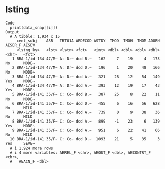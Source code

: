 # lsting

    Code
      print(data_snap[[i]])
    Output
      # A tibble: 1,934 x 15
         cent_subj    ASR   TRT01A AEDECOD ASTDY  TMOD  TMOH  TMOM ADURN AESER_F AESEV
         <lstng_ky>   <lst> <lstn> <fct>   <int> <dbl> <dbl> <dbl> <dbl> <chr>   <fct>
       1 BRA-1/id-134 47/M~ A: Dr~ dcd B.~   162     7    19     4   173 No      MODE~
       2 BRA-1/id-134 47/M~ A: Dr~ dcd D.~   196     1    20    48   166 No      MODE~
       3 BRA-1/id-134 47/M~ A: Dr~ dcd A.~   321    28    12    54   149 Yes     MODE~
       4 BRA-1/id-134 47/M~ A: Dr~ dcd A.~   393    12    19    17    43 Yes     MODE~
       5 BRA-1/id-141 35/F~ C: Co~ dcd B.~   387    25     8    22    11 No      MODE~
       6 BRA-1/id-141 35/F~ C: Co~ dcd D.~   455     6    16    56   628 No      MILD 
       7 BRA-1/id-141 35/F~ C: Co~ dcd A.~   739     0     9    38    36 No      MILD 
       8 BRA-1/id-141 35/F~ C: Co~ dcd A.~   899    -1    23     6   139 Yes     MODE~
       9 BRA-1/id-141 35/F~ C: Co~ dcd A.~   951     6    22    41    66 No      MILD 
      10 BRA-1/id-141 35/F~ C: Co~ dcd D.~  1093    21     5    35     3 Yes     SEVE~
      # i 1,924 more rows
      # i 4 more variables: AEREL_F <chr>, AEOUT_F <dbl>, AECONTRT_F <chr>,
      #   AEACN_F <dbl>

